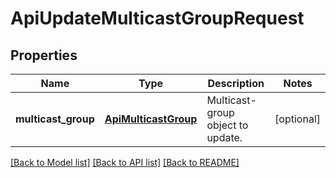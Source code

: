 # ApiUpdateMulticastGroupRequest

## Properties
Name | Type | Description | Notes
------------ | ------------- | ------------- | -------------
**multicast_group** | [**ApiMulticastGroup**](ApiMulticastGroup.md) | Multicast-group object to update. | [optional] 

[[Back to Model list]](../README.md#documentation-for-models) [[Back to API list]](../README.md#documentation-for-api-endpoints) [[Back to README]](../README.md)


